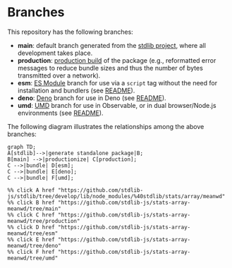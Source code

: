 <!--

@license Apache-2.0

Copyright (c) 2022 The Stdlib Authors.

Licensed under the Apache License, Version 2.0 (the "License");
you may not use this file except in compliance with the License.
You may obtain a copy of the License at

    http://www.apache.org/licenses/LICENSE-2.0

Unless required by applicable law or agreed to in writing, software
distributed under the License is distributed on an "AS IS" BASIS,
WITHOUT WARRANTIES OR CONDITIONS OF ANY KIND, either express or implied.
See the License for the specific language governing permissions and
limitations under the License.

-->

# Branches

This repository has the following branches:

-   **main**: default branch generated from the [stdlib project][stdlib-url], where all development takes place.
-   **production**: [production build][production-url] of the package (e.g., reformatted error messages to reduce bundle sizes and thus the number of bytes transmitted over a network).
-   **esm**: [ES Module][esm-url] branch for use via a `script` tag without the need for installation and bundlers (see [README][esm-readme]).
-   **deno**: [Deno][deno-url] branch for use in Deno (see [README][deno-readme]).
-   **umd**: [UMD][umd-url] branch for use in Observable, or in dual browser/Node.js environments (see [README][umd-readme]).

The following diagram illustrates the relationships among the above branches:

```mermaid
graph TD;
A[stdlib]-->|generate standalone package|B;
B[main] -->|productionize| C[production];
C -->|bundle| D[esm];
C -->|bundle| E[deno];
C -->|bundle| F[umd];

%% click A href "https://github.com/stdlib-js/stdlib/tree/develop/lib/node_modules/%40stdlib/stats/array/meanwd"
%% click B href "https://github.com/stdlib-js/stats-array-meanwd/tree/main"
%% click C href "https://github.com/stdlib-js/stats-array-meanwd/tree/production"
%% click D href "https://github.com/stdlib-js/stats-array-meanwd/tree/esm"
%% click E href "https://github.com/stdlib-js/stats-array-meanwd/tree/deno"
%% click F href "https://github.com/stdlib-js/stats-array-meanwd/tree/umd"
```

[stdlib-url]: https://github.com/stdlib-js/stdlib/tree/develop/lib/node_modules/%40stdlib/stats/array/meanwd
[production-url]: https://github.com/stdlib-js/stats-array-meanwd/tree/production
[deno-url]: https://github.com/stdlib-js/stats-array-meanwd/tree/deno
[deno-readme]: https://github.com/stdlib-js/stats-array-meanwd/blob/deno/README.md
[umd-url]: https://github.com/stdlib-js/stats-array-meanwd/tree/umd
[umd-readme]: https://github.com/stdlib-js/stats-array-meanwd/blob/umd/README.md
[esm-url]: https://github.com/stdlib-js/stats-array-meanwd/tree/esm
[esm-readme]: https://github.com/stdlib-js/stats-array-meanwd/blob/esm/README.md